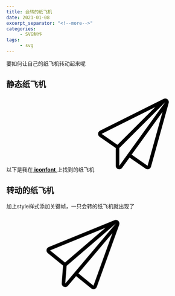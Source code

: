 ```yaml
---
title: 会转的纸飞机
date: 2021-01-08
excerpt_separator: "<!--more-->"
categories:
     - SVG制作
tags:
     - svg
---
```


要如何让自己的纸飞机转动起来呢

<!--more-->

## 静态纸飞机

以下是我在[ **iconfont** ](https://www.iconfont.cn/home/index?spm=a313x.7781069.1998910419.2)上找到的纸飞机
<svg t="1610113334757" class="paperplane" viewBox="0 0 1024 1024" version="1.1" xmlns="http://www.w3.org/2000/svg" p-id="7180" width="200" height="200"><path d="M974.592 42.944C965.76 35.776 954.944 32 944 32c-7.296 0-14.656 1.664-21.44 5.056l-864 432C43.392 476.672 33.344 491.712 32.128 508.608c-1.216 16.896 6.656 33.216 20.544 42.88l219.456 151.872c0 0.256-0.128 0.448-0.128 0.64l0 240c0 20.8 13.44 39.232 33.28 45.696C310.144 991.232 315.136 992 320 992c15.104 0 29.76-7.104 38.912-19.904l100.416-139.136 217.344 150.528C684.8 989.12 694.4 992 704 992c5.504 0 11.072-0.96 16.384-2.88 14.592-5.248 25.728-17.344 29.888-32.256l240-864C995.392 74.56 989.184 54.976 974.592 42.944zM295.168 660.992 80 512l728.256-364.096L295.168 660.992zM320 944 320 704l624-624L320 944zM704 944l-216.512-149.888 419.52-580.864L704 944z" p-id="7181"></path></svg>

## 转动的纸飞机

加上style样式添加关键帧，一只会转的纸飞机就出现了

<style>
.paperplane svg {
			    animation: rotate 5s infinite;
				width: 25rem;
				height: 12.5rem;
			}
			
			@keyframes rotate {
			    0% {
			        transform: rotate(0deg);
			        
			    }
			    25%{
			        transform: rotate(180deg);
			        
			    }
			    50%{
			        transform: rotate(360deg);
			        
			    }
			    75%{
			        transform: rotate(540deg);
			        
			    }
			    100% {
			        transform: rotate(720deg); 
			        
			    }
			}
			</style>
			
<div class="paperplane">	
<svg t="1610113334757" class="paperplane" viewBox="0 0 1024 1024" version="1.1" xmlns="http://www.w3.org/2000/svg" p-id="7180" width="200" height="200"><path d="M974.592 42.944C965.76 35.776 954.944 32 944 32c-7.296 0-14.656 1.664-21.44 5.056l-864 432C43.392 476.672 33.344 491.712 32.128 508.608c-1.216 16.896 6.656 33.216 20.544 42.88l219.456 151.872c0 0.256-0.128 0.448-0.128 0.64l0 240c0 20.8 13.44 39.232 33.28 45.696C310.144 991.232 315.136 992 320 992c15.104 0 29.76-7.104 38.912-19.904l100.416-139.136 217.344 150.528C684.8 989.12 694.4 992 704 992c5.504 0 11.072-0.96 16.384-2.88 14.592-5.248 25.728-17.344 29.888-32.256l240-864C995.392 74.56 989.184 54.976 974.592 42.944zM295.168 660.992 80 512l728.256-364.096L295.168 660.992zM320 944 320 704l624-624L320 944zM704 944l-216.512-149.888 419.52-580.864L704 944z" p-id="7181"></path></svg>

